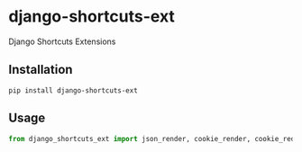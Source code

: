 # django-shortcuts-ext
Django Shortcuts Extensions

## Installation
```shell
pip install django-shortcuts-ext
```

## Usage
```python
from django_shortcuts_ext import json_render, cookie_render, cookie_redirect
```
